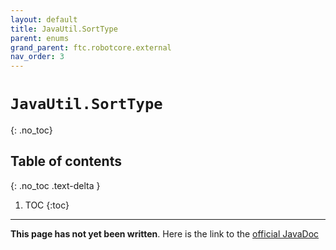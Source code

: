 ```yaml
---
layout: default
title: JavaUtil.SortType
parent: enums
grand_parent: ftc.robotcore.external
nav_order: 3
---
```

# `JavaUtil.SortType`
{: .no_toc}

## Table of contents
{: .no_toc .text-delta }

1. TOC
{:toc}
---
**This page has not yet been written**. Here is the link to the [official JavaDoc](https://ftctechnh.github.io/ftc_app/doc/javadoc/org/firstinspires/ftc/robotcore/external/JavaUtil.SortType.html)
        